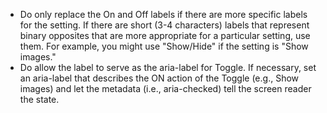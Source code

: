 - Do only replace the On and Off labels if there are more specific labels for the setting. If there are short (3-4 characters) labels that represent binary opposites that are more appropriate for a particular setting, use them. For example, you might use "Show/Hide" if the setting is "Show images."
- Do allow the label to serve as the aria-label for Toggle. If necessary, set an aria-label that describes the ON action of the Toggle (e.g., Show images) and let the metadata (i.e., aria-checked) tell the screen reader the state.
